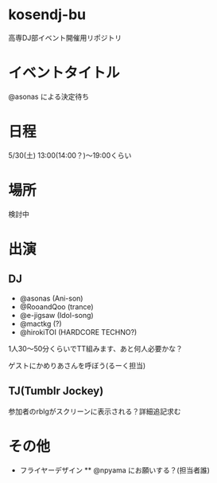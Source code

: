 kosendj-bu
==========

高専DJ部イベント開催用リポジトリ

# イベントタイトル
@asonas による決定待ち

# 日程
5/30(土) 13:00(14:00？)〜19:00くらい

# 場所
検討中

# 出演
## DJ
* @asonas (Ani-son)
* @RooandQoo (trance)
* @e-jigsaw (Idol-song)
* @mactkg (?)
* @hirokiTOI (HARDCORE TECHNO?)

1人30〜50分くらいでTT組みます、あと何人必要かな？

ゲストにかめりあさんを呼ぼう(るーく担当)

## TJ(Tumblr Jockey)
参加者のrblgがスクリーンに表示される？詳細追記求む

# その他
* フライヤーデザイン
** @npyama にお願いする？(担当者誰)


